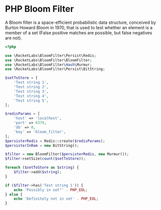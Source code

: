 # PHP Bloom Filter

A Bloom filter is a space-efficient probabilistic data structure, conceived by Burton Howard Bloom in 1970,
that is used to test whether an element is a member of a set (False positive matches are possible, but false negatives are not).


```php
<?php

use \RocketLabs\BloomFilter\Persist\Redis;
use \RocketLabs\BloomFilter\BloomFilter;
use \RocketLabs\BloomFilter\Hash\Murmur;
use \RocketLabs\BloomFilter\Persist\BitString;

$setToStore = [
    'Test string 1',
    'Test string 2',
    'Test string 3',
    'Test string 4',
    'Test string 5',
];

$redisParams = [
    'host' => 'localhost',
    'port' => 6379,
    'db' => 0,
    'key' => 'bloom_filter',
];
$persisterRedis = Redis::create($redisParams);
$persisterInRam = new BitString();

$filter = new BloomFilter($persisterRedis, new Murmur());
$filter->setSize(count($setToStore));

foreach ($setToStore as $string) {
    $filter->add($string);
}

if ($filter->has('Test string 1')) {
    echo 'Possibly in set"' . PHP_EOL;
} else {
    echo 'Definitely not in set' . PHP_EOL;
}
```
